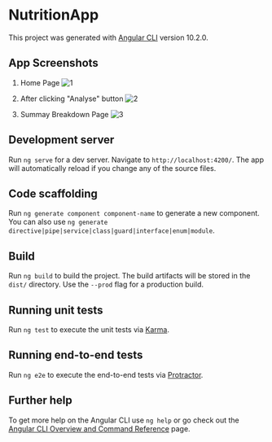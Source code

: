 # NutritionApp

This project was generated with [Angular CLI](https://github.com/angular/angular-cli) version 10.2.0.


## App Screenshots
1. Home Page ![1](https://user-images.githubusercontent.com/16538318/114312096-096ec080-9b0f-11eb-8f32-df05080a2d0e.JPG)

2. After clicking "Analyse" button ![2](https://user-images.githubusercontent.com/16538318/114312098-0d024780-9b0f-11eb-95b4-05cec1fb8c32.JPG)

3. Summay Breakdown Page ![3](https://user-images.githubusercontent.com/16538318/114312102-125f9200-9b0f-11eb-8749-a025ff5586d1.JPG)

## Development server

Run `ng serve` for a dev server. Navigate to `http://localhost:4200/`. The app will automatically reload if you change any of the source files.

## Code scaffolding

Run `ng generate component component-name` to generate a new component. You can also use `ng generate directive|pipe|service|class|guard|interface|enum|module`.

## Build

Run `ng build` to build the project. The build artifacts will be stored in the `dist/` directory. Use the `--prod` flag for a production build.

## Running unit tests

Run `ng test` to execute the unit tests via [Karma](https://karma-runner.github.io).

## Running end-to-end tests

Run `ng e2e` to execute the end-to-end tests via [Protractor](http://www.protractortest.org/).

## Further help

To get more help on the Angular CLI use `ng help` or go check out the [Angular CLI Overview and Command Reference](https://angular.io/cli) page.
